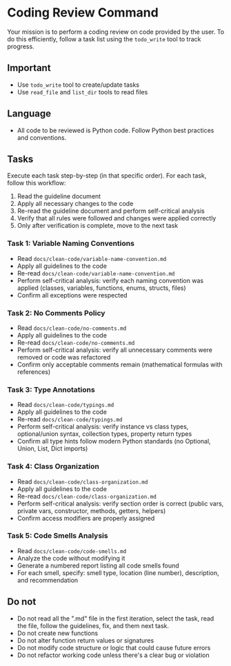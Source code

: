 # Coding Review Command

Your mission is to perform a coding review on code provided by the user. To do this efficiently, follow a task list using the `todo_write` tool to track progress.

## Important

- Use `todo_write` tool to create/update tasks
- Use `read_file` and `list_dir` tools to read files

## Language

- All code to be reviewed is Python code. Follow Python best practices and conventions.

## Tasks

Execute each task step-by-step (in that specific order). For each task, follow this workflow:

1. Read the guideline document
2. Apply all necessary changes to the code
3. Re-read the guideline document and perform self-critical analysis
4. Verify that all rules were followed and changes were applied correctly
5. Only after verification is complete, move to the next task

### Task 1: Variable Naming Conventions

- Read `docs/clean-code/variable-name-convention.md`
- Apply all guidelines to the code
- Re-read `docs/clean-code/variable-name-convention.md`
- Perform self-critical analysis: verify each naming convention was applied (classes, variables, functions, enums, structs, files)
- Confirm all exceptions were respected

### Task 2: No Comments Policy

- Read `docs/clean-code/no-comments.md`
- Apply all guidelines to the code
- Re-read `docs/clean-code/no-comments.md`
- Perform self-critical analysis: verify all unnecessary comments were removed or code was refactored
- Confirm only acceptable comments remain (mathematical formulas with references)

### Task 3: Type Annotations

- Read `docs/clean-code/typings.md`
- Apply all guidelines to the code
- Re-read `docs/clean-code/typings.md`
- Perform self-critical analysis: verify instance vs class types, optional/union syntax, collection types, property return types
- Confirm all type hints follow modern Python standards (no Optional, Union, List, Dict imports)

### Task 4: Class Organization

- Read `docs/clean-code/class-organization.md`
- Apply all guidelines to the code
- Re-read `docs/clean-code/class-organization.md`
- Perform self-critical analysis: verify section order is correct (public vars, private vars, constructor, methods, getters, helpers)
- Confirm access modifiers are properly assigned

### Task 5: Code Smells Analysis

- Read `docs/clean-code/code-smells.md`
- Analyze the code without modifying it
- Generate a numbered report listing all code smells found
- For each smell, specify: smell type, location (line number), description, and recommendation

## Do not

- Do not read all the ".md" file in the first iteration, select the task, read the file, follow the guidelines, fix, and them next task.
- Do not create new functions
- Do not alter function return values or signatures
- Do not modify code structure or logic that could cause future errors
- Do not refactor working code unless there's a clear bug or violation
